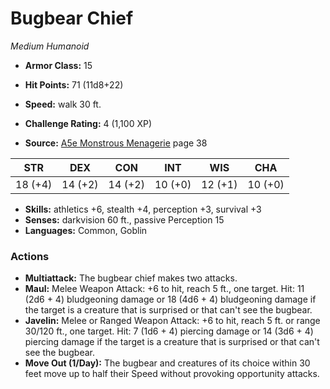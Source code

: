# Bugbear Chief

*Medium* *Humanoid*

- **Armor Class:** 15
- **Hit Points:** 71 (11d8+22)
- **Speed:** walk 30 ft.

- **Challenge Rating:** 4 (1,100 XP)
- **Source:** [A5e Monstrous Menagerie](https://enpublishingrpg.com/products/level-up-monstrous-menagerie-a5e) page 38

| STR | DEX | CON | INT | WIS | CHA |
| --- | --- | --- | --- | --- | --- |
| 18 (+4) | 14 (+2) | 14 (+2) | 10 (+0) | 12 (+1) | 10 (+0) |

- **Skills:** athletics +6, stealth +4, perception +3, survival +3
- **Senses:** darkvision 60 ft., passive Perception 15
- **Languages:** Common, Goblin

### Actions

- **Multiattack:** The bugbear chief makes two attacks.
- **Maul:** Melee Weapon Attack: +6 to hit, reach 5 ft., one target. Hit: 11 (2d6 + 4) bludgeoning damage  or 18 (4d6 + 4) bludgeoning damage if the target is a creature that is surprised or that can't see the bugbear.
- **Javelin:** Melee or Ranged Weapon Attack: +6 to hit, reach 5 ft. or range 30/120 ft., one target. Hit: 7 (1d6 + 4) piercing damage  or 14 (3d6 + 4) piercing damage if the target is a creature that is surprised or that can't see the bugbear.
- **Move Out (1/Day):** The bugbear and creatures of its choice within 30 feet move up to half their Speed without provoking opportunity attacks.


